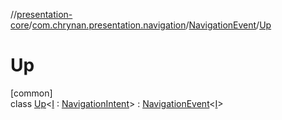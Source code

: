 //[presentation-core](../../../../index.md)/[com.chrynan.presentation.navigation](../../index.md)/[NavigationEvent](../index.md)/[Up](index.md)

# Up

[common]\
class [Up](index.md)&lt;[I](index.md) : [NavigationIntent](../../-navigation-intent/index.md)&gt; : [NavigationEvent](../index.md)&lt;[I](index.md)&gt;
